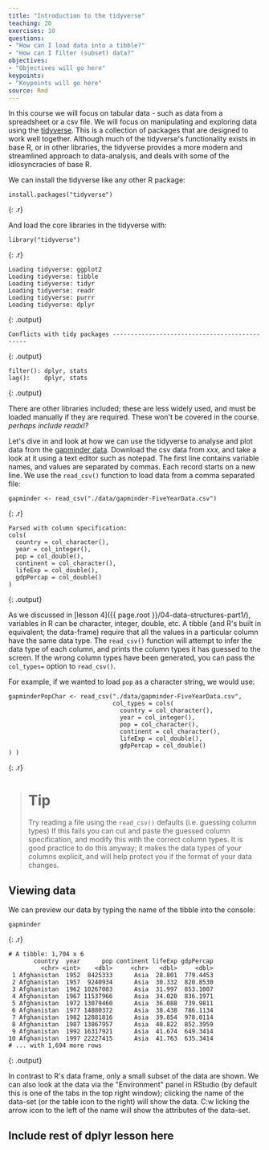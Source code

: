 ```yaml
---
title: "Introduction to the tidyverse"
teaching: 20
exercises: 10
questions:
- "How can I load data into a tibble?"
- "How can I filter (subset) data?"
objectives:
- "Objectives will go here"
keypoints:
- "Keypoints will go here"
source: Rmd
---
```




In this course we will focus on tabular data - such as data from a spreadsheet or a csv file.  We will focus on manipulating and exploring data using the [tidyverse](http://tidyverse.org/).  This is a collection of packages that are designed to work well together.  Although much of the tidyverse's functionality exists in base R, or in other libraries, the tidyverse provides a more modern and streamlined approach to data-analysis, and deals with some of the idiosyncracies of base R.

We can install the tidyverse like any other R package:


~~~
install.packages("tidyverse")
~~~
{: .r}

And load the core libraries in the tidyverse with:


~~~
library("tidyverse")
~~~
{: .r}



~~~
Loading tidyverse: ggplot2
Loading tidyverse: tibble
Loading tidyverse: tidyr
Loading tidyverse: readr
Loading tidyverse: purrr
Loading tidyverse: dplyr
~~~
{: .output}



~~~
Conflicts with tidy packages ----------------------------------------------
~~~
{: .output}



~~~
filter(): dplyr, stats
lag():    dplyr, stats
~~~
{: .output}

There are other libraries included; these are less widely used, and must be loaded manually if they are required.  These won't be covered in the course. _perhaps include readxl?_

Let's dive in and look at how we can use the tidyverse to analyse and plot data from the [gapminder data](https://www.gapminder.org/).   Download the csv data from _xxx_, and take a look at it using a text editor such as notepad.   The first line contains variable names, and values are separated by commas.  Each record starts on a new line.   We use the `read_csv()` function to load data from a comma separated file:


~~~
gapminder <- read_csv("./data/gapminder-FiveYearData.csv")
~~~
{: .r}



~~~
Parsed with column specification:
cols(
  country = col_character(),
  year = col_integer(),
  pop = col_double(),
  continent = col_character(),
  lifeExp = col_double(),
  gdpPercap = col_double()
)
~~~
{: .output}

As we discussed in [lesson 4]({{ page.root }}/04-data-structures-part1/), variables in R can be character, integer, double, etc.   A tibble (and R's built in equivalent; the data-frame) require that all the values in a particular column have the same data type.  The `read_csv()` function will attempt to infer the data type of each column, and prints the column types it has guessed to the screen.  If the wrong column types have been generated, you can pass the `col_types=` option to `read_csv()`.  

For example, if we wanted to load `pop` as a character string, we would use:


~~~
gapminderPopChar <- read_csv("./data/gapminder-FiveYearData.csv", 
                             col_types = cols(
                               country = col_character(),
                               year = col_integer(),
                               pop = col_character(),
                               continent = col_character(),
                               lifeExp = col_double(),
                               gdpPercap = col_double()
) )
~~~
{: .r}

> # Tip
> Try reading a file using the `read_csv()` defaults (i.e. guessing column types)
> If this fails you can cut and paste the guessed column specification, and modify
> this with the correct column types.  It is good practice to do this anyway; it makes
> the data types of your columns explicit, and will help protect you if the format 
> of your data changes.


## Viewing data

We can preview our data by typing the name of the tibble into the console:

~~~
gapminder
~~~
{: .r}



~~~
# A tibble: 1,704 x 6
       country  year      pop continent lifeExp gdpPercap
         <chr> <int>    <dbl>     <chr>   <dbl>     <dbl>
 1 Afghanistan  1952  8425333      Asia  28.801  779.4453
 2 Afghanistan  1957  9240934      Asia  30.332  820.8530
 3 Afghanistan  1962 10267083      Asia  31.997  853.1007
 4 Afghanistan  1967 11537966      Asia  34.020  836.1971
 5 Afghanistan  1972 13079460      Asia  36.088  739.9811
 6 Afghanistan  1977 14880372      Asia  38.438  786.1134
 7 Afghanistan  1982 12881816      Asia  39.854  978.0114
 8 Afghanistan  1987 13867957      Asia  40.822  852.3959
 9 Afghanistan  1992 16317921      Asia  41.674  649.3414
10 Afghanistan  1997 22227415      Asia  41.763  635.3414
# ... with 1,694 more rows
~~~
{: .output}

In contrast to R's data frame, only a small subset of the data are shown.  We can also look at the data via the "Environment" panel in RStudio (by default this is one of the tabs in the top right window); clicking the name of the data-set (or the table icon to the right) will show the data.  C:w
licking the arrow icon to the left of the name will show the attributes of the data-set.

## Include rest of dplyr lesson here

